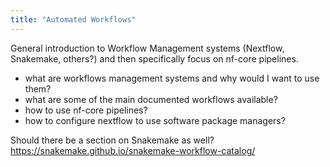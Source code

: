 ```yaml
---
title: "Automated Workflows"
---
```


General introduction to Workflow Management systems (Nextflow, Snakemake, others?) and then specifically focus on nf-core pipelines. 

- what are workflows management systems and why would I want to use them?
- what are some of the main documented workflows available?
- how to use nf-core pipelines?
- how to configure nextflow to use software package managers?

Should there be a section on Snakemake as well? https://snakemake.github.io/snakemake-workflow-catalog/